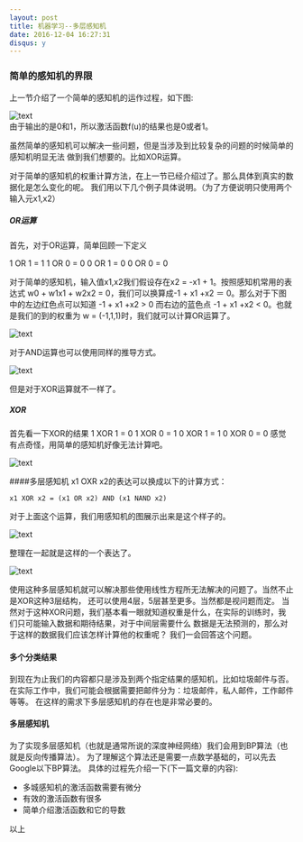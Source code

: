 ```yaml
---
layout: post
title: 机器学习--多层感知机
date: 2016-12-04 16:27:31
disqus: y
---
```


### 简单的感知机的界限
上一节介绍了一个简单的感知机的运作过程，如下图:  

![text](https://dinghing.github.io/images/deeplearning02/01.png)  
由于输出的是0和1，所以激活函数f(u)的结果也是0或者1。

虽然简单的感知机可以解决一些问题，但是当涉及到比较复杂的问题的时候简单的感知机明显无法
做到我们想要的。比如XOR运算。

对于简单的感知机的权重计算方法，在上一节已经介绍过了。那么具体到真实的数据化是怎么变化的呢。
我们用以下几个例子具体说明。（为了方便说明只使用两个输入元x1,x2）

##### OR运算
首先，对于OR运算，简单回顾一下定义

1 OR 1 = 1
1 OR 0 = 0
0 OR 1 = 0
0 OR 0 = 0

对于简单的感知机，输入值x1,x2我们假设存在x2 = -x1 + 1。按照感知机常用的表达式
w0 + w1x1 + w2x2 = 0，我们可以换算成-1 + x1 +x2 ＝ 0。那么对于下图中的左边红色点可以知道
-1 + x1 +x2 > 0 而右边的蓝色点 -1 + x1 +x2 < 0。也就是我们的到的权重为
w = (-1,1,1)时，我们就可以计算OR运算了。  

![text](https://dinghing.github.io/images/deeplearning02/02.png)

对于AND运算也可以使用同样的推导方式。  

![text](https://dinghing.github.io/images/deeplearning02/03.png)

但是对于XOR运算就不一样了。

##### XOR
首先看一下XOR的结果
1 XOR 1 = 0
1 XOR 0 = 1
0 XOR 1 = 1
0 XOR 0 = 0
感觉有点奇怪，用简单的感知机好像无法计算吧。  

![text](https://dinghing.github.io/images/deeplearning02/04.png)

####多层感知机
x1 OXR x2的表达可以换成以下的计算方式：

    x1 XOR x2 = (x1 OR x2) AND (x1 NAND x2)

对于上面这个运算，我们用感知机的图展示出来是这个样子的。  

![text](https://dinghing.github.io/images/deeplearning02/05.png)  

整理在一起就是这样的一个表达了。  

![text](https://dinghing.github.io/images/deeplearning02/06.png)  

使用这种多层感知机就可以解决那些使用线性方程所无法解决的问题了。当然不止是XOR这种3层结构，
还可以使用4层，5层甚至更多。当然都是视问题而定。
当然对于这种XOR问题，我们基本看一眼就知道权重是什么，在实际的训练时，我们只可能输入数据和期待结果，对于中间层需要什么
数据是无法预测的，那么对于这样的数据我们应该怎样计算他的权重呢？
我们一会回答这个问题。

#### 多个分类结果

到现在为止我们的内容都只是涉及到两个指定结果的感知机，比如垃圾邮件与否。
在实际工作中，我们可能会根据需要把邮件分为：垃圾邮件，私人邮件，工作邮件等等。
在这样的需求下多层感知机的存在也是非常必要的。

#### 多层感知机
为了实现多层感知机（也就是通常所说的深度神经网络）我们会用到BP算法（也就是反向传播算法）。
为了理解这个算法还是需要一点数学基础的，可以先去Google以下BP算法。
具体的过程先介绍一下(下一篇文章的内容):
* 多城感知机的激活函数需要有微分
* 有效的激活函数有很多
* 简单介绍激活函数和它的导数

以上

